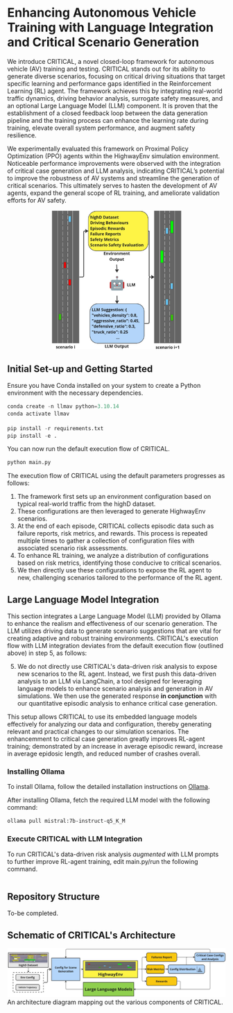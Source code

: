 # Enhancing Autonomous Vehicle Training with Language Integration and Critical Scenario Generation

We introduce CRITICAL, a novel closed-loop framework for autonomous vehicle (AV) training and testing. CRITICAL stands out for its ability to generate
diverse scenarios, focusing on critical driving situations that
target specific learning and performance gaps identified in the
Reinforcement Learning (RL) agent. The framework achieves
this by integrating real-world traffic dynamics, driving behavior
analysis, surrogate safety measures, and an optional Large
Language Model (LLM) component. It is proven that the establishment of a closed feedback loop between the data generation
pipeline and the training process can enhance the learning
rate during training, elevate overall system performance, and
augment safety resilience. 

We experimentally evaluated this framework on Proximal Policy Optimization (PPO) agents within the HighwayEnv
simulation environment. Noticeable performance
improvements were observed with the integration of critical case generation and LLM analysis, indicating CRITICAL’s potential to improve
the robustness of AV systems and streamline the generation
of critical scenarios. This ultimately serves to hasten the
development of AV agents, expand the general scope of RL
training, and ameliorate validation efforts for AV safety.

<div style="text-align: center;">
<img src="imgs/Banner.jpg" width="300" alt="CRITICAL Framework Overview">
</div>

## Initial Set-up and Getting Started
Ensure you have Conda installed on your system to create a Python environment with the necessary dependencies.

```python
conda create -n llmav python=3.10.14
conda activate llmav

pip install -r requirements.txt
pip install -e .
```

You can now run the default execution flow of CRITICAL.

```python
python main.py
```

The execution flow of CRITICAL using the default parameters progresses as follows:
1) The framework first sets up an environment configuration based on typical real-world traffic from the highD dataset. 
2) These configurations are then leveraged to generate HighwayEnv scenarios. 
3) At the end of each episode, CRITICAL collects episodic data such as failure reports, risk metrics, and rewards. This process is repeated multiple times to gather a collection of configuration files with associated scenario risk assessments. 
4) To enhance RL training, we analyze a distribution of configurations based on risk metrics, identifying those conducive to critical scenarios. 
5) We then directly use these configurations to expose the RL agent to new, challenging scenarios tailored to the performance of the RL agent.  

## Large Language Model Integration

This section integrates a Large Language Model (LLM) provided by Ollama to enhance the realism and effectiveness of our scenario generation. The LLM utilizes driving data to generate scenario suggestions that are vital for creating adaptive and robust training environments. CRITICAL's execution flow with LLM integration deviates from the default execution flow (outlined above) in step 5, as follows: 

5) We do not directly use CRITICAL's data-driven risk analysis to expose new scenarios to the RL agent. Instead, we first push this data-driven analysis to an LLM via LangChain, a tool designed for leveraging language models to enhance scenario analysis and generation in AV simulations. We then use the generated response **in conjunction** with our quantitative episodic analysis to enhance critical case generation.

This setup allows CRITICAL to use its embedded language models effectively for analyzing our data and configuration, thereby generating relevant and practical changes to our simulation scenarios. The enhancemment to critical case generation greatly improves RL-agent training; demonstrated by an increase in average episodic reward, increase in average epidosic length, and reduced number of crashes overall.    

### Installing Ollama

To install Ollama, follow the detailed installation instructions on [Ollama](https://github.com/ollama/ollama).

After installing Ollama, fetch the required LLM model with the following command:

```bash
ollama pull mistral:7b-instruct-q5_K_M
```

### Execute CRITICAL with LLM Integration

To run CRITICAL's data-driven risk analysis _augmented_ with LLM prompts to further improve RL-agent training, edit main.py/run the following command.

```python

```

## Repository Structure
To-be completed. 

## Schematic of CRITICAL's Architecture
![CRITICAL Framework Overview](imgs/Architecture.jpg)
An architecture diagram mapping out the various components of CRITICAL. 